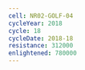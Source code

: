 ```yaml
---
cell: NR02-GOLF-04
cycleYear: 2018
cycle: 18
cycleDate: 2018-18
resistance: 312000
enlightened: 780000
---
```

